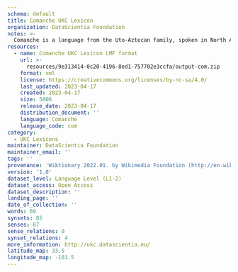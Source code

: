 ```yaml
---
schema: default
title: Comanche UKC Lexicon
organization: DataScientia Foundation
notes: >-
  Comanche is a language from the Uto-Aztecan family, spoken in North America. The UKC Lexicon of Comanche is represented as a lexico-semantic network. It consists of words, word senses, synsets, as well as sense-level and synset-level relationships.
resources:
  - name: Comanche UKC Lexicon LMF format
    url: >-
      resources/9e313414-0c20-4196-8ed1-757702e3ccfa/output-com.zip
    format: xml
    license: https://creativecommons.org/licenses/by-nc-sa/4.0/
    last_updated: 2023-04-17
    created: 2023-04-17
    size: 5806
    release_date: 2023-04-17
    distribution_document: ''
    language: Comanche
    language_code: com
category:
  - UKC Lexicons
maintainer: DataScientia Foundation
maintainer_email: ''
tags: ''
provenance: 'Wiktionary 2022.01. by Wikimedia Foundation (http://en.wiktionary.org); CogNet 2.1 by Khuyagbaatar Batsuren, National University of Mongolia (http://cognet.ukc.disi.unitn.it); KinDiv: Kinship Diversity 1.0 by Temuulen Khishigsuren (http://ukc.disi.unitn.it/index.php/kinship/); Native Languages of the Americas 2021.11. by Laura Redish and Orrin Lewis (http://www.native-languages.org); Princeton WordNet 2.1 by Princeton University (https://wordnet.princeton.edu)'
version: '1.0'
dataset_level: Language Level (L1-2)
dataset_access: Open Access
dataset_description: ''
landing_page: ''
date_of_collection: ''
words: 69
synsets: 85
senses: 87
sense_relations: 0
synset_relations: 4
more_information: http://ukc.datascientia.eu/
latitude_map: 33.5
longitude_map: -101.5
---
```

